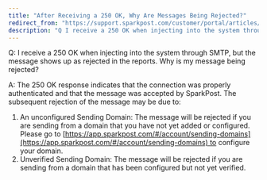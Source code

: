 ```yaml
---
title: "After Receiving a 250 OK, Why Are Messages Being Rejected?"
redirect_from: "https://support.sparkpost.com/customer/portal/articles/1929982-after-receiving-a-250-ok-why-are-messages-being-rejected-"
description: "Q I receive a 250 OK when injecting into the system through SMTP but the message shows up as rejected in the reports Why is my message being rejected A The 250 OK response indicates that the connection was properly authenticated and that the message was accepted by Spark Post..."
---
```


Q: I receive a 250 OK when injecting into the system through SMTP, but the message shows up as rejected in the reports. Why is my message being rejected? 

A: The 250 OK response indicates that the connection was properly authenticated and that the message was accepted by SparkPost. The subsequent rejection of the message may be due to:

1.  An unconfigured Sending Domain: The message will be rejected if you are sending from a domain that you have not yet added or configured.  Please go to [https://app.sparkpost.com/#/account/sending-domains](https://app.sparkpost.com/#/account/sending-domains) to configure your domain.
2.  Unverified Sending Domain: The message will be rejected if you are sending from a domain that has been configured but not yet verified.
